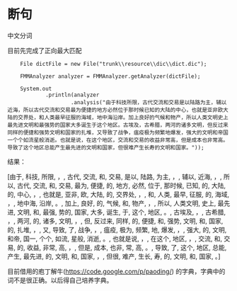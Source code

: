 断句
======

中文分词

目前先完成了正向最大匹配

		File dictFile = new File("trunk\\resource\\dic\\dict.dic");

		FMMAnalyzer analyzer = FMMAnalyzer.getAnalyzer(dictFile);

		System.out
				.println(analyzer
						.analysis("由于科技所限，古代交流和交易是以陆路为主，辅以近海，所以古代交流和交易最为便捷的地方必然位于那时候已知的大陆的中心，也就是亚非欧大陆的交界处，和人类最早征服的海域，地中海沿岸。加上良好的气候和物产，所以人类文明史上最先进文明和最强势的国家大多诞生于这个地区。古埃及，古希腊，两河的诸多文明，但反过来同样的便捷和强势文明和国家的扎堆，又导致了战争，瘟疫极为频繁地爆发，强大的文明和帝国一个个如流星般消逝。也就是说，在这个地区，交流和交易的收益非常高，但是成本也非常高。导致了这个地区总能产生最先进的文明和国家，但很难产生长寿的文明和国家。"));
						

结果：

[由于, 科技, 所限, ，, 古代, 交流, 和, 交易, 是以, 陆路, 为主, ，, 辅以, 近海, ，, 所以, 古代, 交流, 和, 交易, 最为, 便捷, 的, 地方, 必然, 位于, 那时候, 已知, 的, 大陆, 的, 中心, ，, 也就是, 亚非, 欧, 大陆, 的, 交界处, ，, 和, 人类, 最早, 征服, 的, 海域, ，, 地中海, 沿岸, 。, 加上, 良好, 的, 气候, 和, 物产, ，, 所以, 人类文明, 史上, 最先进, 文明, 和, 最强, 势的, 国家, 大多, 诞生, 于, 这个, 地区, 。, 古埃及, ，, 古希腊, ，, 两河, 的, 诸多, 文明, ，, 但, 反过来, 同样, 的, 便捷, 和, 强势, 文明, 和, 国家, 的, 扎堆, ，, 又, 导致, 了, 战争, ，, 瘟疫, 极为, 频繁, 地, 爆发, ，, 强大, 的, 文明, 和帝, 国一, 个个, 如流, 星般, 消逝, 。, 也就是说, ，, 在这个, 地区, ，, 交流, 和, 交易, 的, 收益, 非常, 高, ，, 但是, 成本, 也非, 常, 高, 。, 导致, 了, 这个, 地区, 总能, 产生, 最先进, 的, 文明, 和, 国家, ，, 但很, 难产, 生长, 寿, 的, 文明, 和, 国家, 。]

目前借用的庖丁解牛(https://code.google.com/p/paoding/) 的字典，字典中的词不是很正确。以后得自己培养字典。

